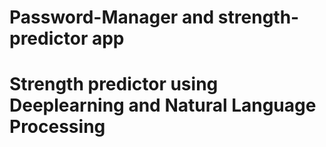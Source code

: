 # Password-Manager and strength-predictor app
# Strength predictor using Deeplearning and Natural Language Processing
